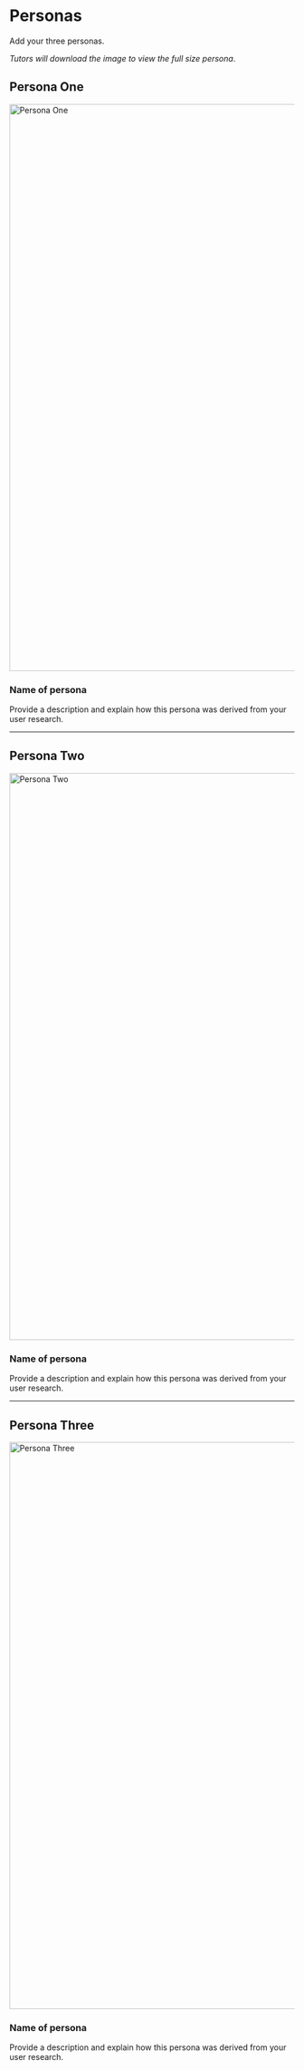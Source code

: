 # Personas

Add your three personas.

*Tutors will download the image to view the full size persona*.

<!-- edit as required -->

## Persona One

<img src="sp2-media/JuliePersona.png" alt="Persona One" width="1000">

### Name of persona
Provide a description and explain how this persona was derived from your user research.

---

## Persona Two

<img src="sp1-media/User_Persona_2" alt="Persona Two" width="1000">

### Name of persona
Provide a description and explain how this persona was derived from your user research.

---

## Persona Three

<img src="sp1-media/persona.png" alt="Persona Three" width="1000">

### Name of persona
Provide a description and explain how this persona was derived from your user research.
